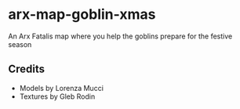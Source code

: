 # arx-map-goblin-xmas

An Arx Fatalis map where you help the goblins prepare for the festive season

## Credits

- Models by Lorenza Mucci
- Textures by Gleb Rodin
